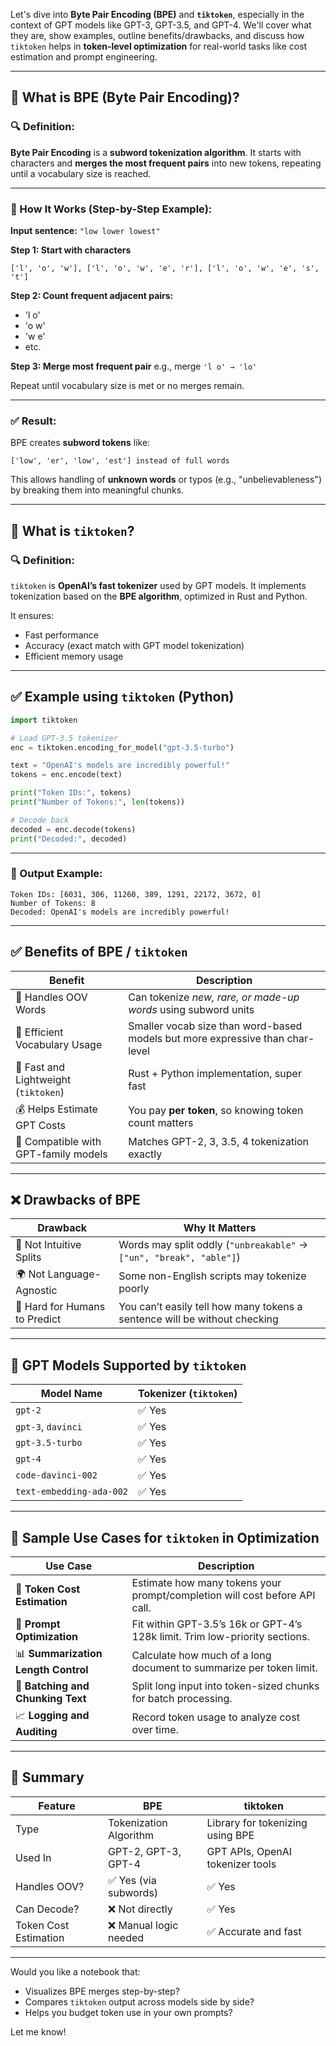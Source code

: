 Let's dive into **Byte Pair Encoding (BPE)** and **`tiktoken`**, especially in the context of GPT models like GPT-3, GPT-3.5, and GPT-4. We'll cover what they are, show examples, outline benefits/drawbacks, and discuss how `tiktoken` helps in **token-level optimization** for real-world tasks like cost estimation and prompt engineering.

---

## 🧠 What is BPE (Byte Pair Encoding)?

### 🔍 Definition:
**Byte Pair Encoding** is a **subword tokenization algorithm**. It starts with characters and **merges the most frequent pairs** into new tokens, repeating until a vocabulary size is reached.

---

### 📌 How It Works (Step-by-Step Example):

**Input sentence:**
`"low lower lowest"`

**Step 1: Start with characters**
```plaintext
['l', 'o', 'w'], ['l', 'o', 'w', 'e', 'r'], ['l', 'o', 'w', 'e', 's', 't']
```

**Step 2: Count frequent adjacent pairs:**
- 'l o'
- 'o w'
- 'w e'
- etc.

**Step 3: Merge most frequent pair**
e.g., merge `'l o' → 'lo'`

Repeat until vocabulary size is met or no merges remain.

---

### ✅ Result:
BPE creates **subword tokens** like:
```plaintext
['low', 'er', 'low', 'est'] instead of full words
```

This allows handling of **unknown words** or typos (e.g., "unbelievableness") by breaking them into meaningful chunks.

---

## 🤖 What is `tiktoken`?

### 🔍 Definition:
`tiktoken` is **OpenAI’s fast tokenizer** used by GPT models. It implements tokenization based on the **BPE algorithm**, optimized in Rust and Python.

It ensures:
- Fast performance
- Accuracy (exact match with GPT model tokenization)
- Efficient memory usage

---

## ✅ Example using `tiktoken` (Python)

```python
import tiktoken

# Load GPT-3.5 tokenizer
enc = tiktoken.encoding_for_model("gpt-3.5-turbo")

text = "OpenAI's models are incredibly powerful!"
tokens = enc.encode(text)

print("Token IDs:", tokens)
print("Number of Tokens:", len(tokens))

# Decode back
decoded = enc.decode(tokens)
print("Decoded:", decoded)
```

---

### 🧾 Output Example:
```plaintext
Token IDs: [6031, 306, 11260, 389, 1291, 22172, 3672, 0]
Number of Tokens: 8
Decoded: OpenAI's models are incredibly powerful!
```

---

## ✅ Benefits of BPE / `tiktoken`

| Benefit                               | Description                                                                 |
|----------------------------------------|-----------------------------------------------------------------------------|
| 💬 Handles OOV Words                   | Can tokenize *new, rare, or made-up words* using subword units             |
| 🧠 Efficient Vocabulary Usage           | Smaller vocab size than word-based models but more expressive than char-level |
| 🚀 Fast and Lightweight (`tiktoken`)   | Rust + Python implementation, super fast                                   |
| 💰 Helps Estimate GPT Costs            | You pay **per token**, so knowing token count matters                      |
| 🧪 Compatible with GPT-family models   | Matches GPT-2, 3, 3.5, 4 tokenization exactly                               |

---

## ❌ Drawbacks of BPE

| Drawback                  | Why It Matters                                      |
|---------------------------|------------------------------------------------------|
| 🧩 Not Intuitive Splits   | Words may split oddly (`"unbreakable"` → `["un", "break", "able"]`) |
| 🌍 Not Language-Agnostic  | Some non-English scripts may tokenize poorly         |
| 🤯 Hard for Humans to Predict | You can’t easily tell how many tokens a sentence will be without checking |

---

## 🔗 GPT Models Supported by `tiktoken`

| Model Name         | Tokenizer (`tiktoken`) |
|---------------------|------------------------|
| `gpt-2`             | ✅ Yes                 |
| `gpt-3`, `davinci`  | ✅ Yes                 |
| `gpt-3.5-turbo`     | ✅ Yes                 |
| `gpt-4`             | ✅ Yes                 |
| `code-davinci-002`  | ✅ Yes                 |
| `text-embedding-ada-002` | ✅ Yes          |

---

## 🚀 Sample Use Cases for `tiktoken` in Optimization

| Use Case                              | Description |
|--------------------------------------|-------------|
| 🧾 **Token Cost Estimation**          | Estimate how many tokens your prompt/completion will cost before API call. |
| 🧪 **Prompt Optimization**            | Fit within GPT-3.5’s 16k or GPT-4’s 128k limit. Trim low-priority sections. |
| 📊 **Summarization Length Control**   | Calculate how much of a long document to summarize per token limit.        |
| 🔁 **Batching and Chunking Text**     | Split long input into token-sized chunks for batch processing.             |
| 📈 **Logging and Auditing**           | Record token usage to analyze cost over time.                              |

---

## 🧠 Summary

| Feature         | BPE                         | tiktoken                                 |
|------------------|------------------------------|--------------------------------------------|
| Type             | Tokenization Algorithm      | Library for tokenizing using BPE           |
| Used In          | GPT-2, GPT-3, GPT-4          | GPT APIs, OpenAI tokenizer tools           |
| Handles OOV?     | ✅ Yes (via subwords)         | ✅ Yes                                      |
| Can Decode?      | ❌ Not directly               | ✅ Yes                                      |
| Token Cost Estimation | ❌ Manual logic needed  | ✅ Accurate and fast                        |

---

Would you like a notebook that:
- Visualizes BPE merges step-by-step?
- Compares `tiktoken` output across models side by side?
- Helps you budget token use in your own prompts?

Let me know!
